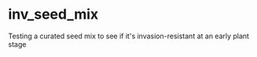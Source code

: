 # inv_seed_mix
Testing a curated seed mix to see if it's invasion-resistant at an early plant stage
